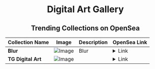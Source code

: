 <div align="center">

# Digital Art Gallery

## Trending Collections on OpenSea

| Collection Name                       | Image                                                                                     | Description                       | OpenSea Link                                                                                          |
|---------------------------------------|-------------------------------------------------------------------------------------------|-----------------------------------|--------------------------------------------------------------------------------------------------------|
| **Blur** | ![Image](https://i.seadn.io/s/raw/files/86ee03ca9c7e3ad44a8fbb3aa23f342d.png?w=500&auto=format?w=200&auto=format) | Blur | <details><summary>Link</summary>[Blur](https://opensea.io/collection/blur-70)</details> |
| **TG Digital Art** | ![Image](https://i.seadn.io/s/raw/files/0f331af0479ee84d172c9b59e23cdd77.png?w=500&auto=format?w=200&auto=format) |  | <details><summary>Link</summary>[TG Digital Art](https://opensea.io/collection/tg-digital-art)</details> |

</div>